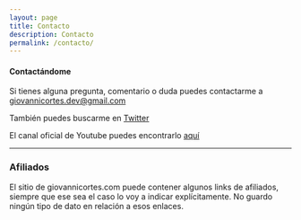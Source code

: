 ```yaml
---
layout: page
title: Contacto
description: Contacto
permalink: /contacto/
---
```


#### Contactándome

Si tienes alguna pregunta, comentario o duda puedes contactarme a giovannicortes.dev@gmail.com

También puedes buscarme en [Twitter](https://twitter.com/giocortesdev)

El canal oficial de Youtube puedes encontrarlo [aquí](https://www.youtube.com/c/GiovanniCortesDev)

<hr>

### Afiliados

El sitio de giovannicortes.com puede contener algunos links de afiliados, siempre que ese sea el caso
lo voy a indicar explícitamente. No guardo ningún tipo de dato en relación a esos enlaces.